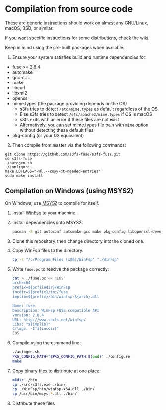 # Compilation from source code

These are generic instructions should work on almost any GNU/Linux, macOS, BSD, or similar.

If you want specific instructions for some distributions, check the [wiki](https://github.com/s3fs-fuse/s3fs-fuse/wiki/Installation-Notes).

Keep in mind using the pre-built packages when available.

1. Ensure your system satisfies build and runtime dependencies for:

* fuse >= 2.8.4
* automake
* gcc-c++
* make
* libcurl
* libxml2
* openssl
* mime.types (the package providing depends on the OS)
	* s3fs tries to detect `/etc/mime.types` as default regardless of the OS
	* Else s3fs tries to detect `/etc/apache2/mime.types` if OS is macOS
	* s3fs exits with an error if these files are not exist
	* Alternatively, you can set mime.types file path with `mime` option without detecting these default files
* pkg-config (or your OS equivalent)

2. Then compile from master via the following commands:

```
git clone https://github.com/s3fs-fuse/s3fs-fuse.git
cd s3fs-fuse
./autogen.sh
./configure
make LDFLAGS="-Wl,--copy-dt-needed-entries"
sudo make install
```

## Compilation on Windows (using MSYS2)

On Windows, use [MSYS2](https://www.msys2.org/) to compile for itself.

1. Install [WinFsp](https://github.com/billziss-gh/winfsp) to your machine.
2. Install dependencies onto MSYS2:

   ```sh
   pacman -S git autoconf automake gcc make pkg-config libopenssl-devel libcurl-devel libxml2-devel libzstd-devel
   ```

3. Clone this repository, then change directory into the cloned one.
4. Copy WinFsp files to the directory:

   ```sh
   cp -r "/c/Program Files (x86)/WinFsp" "./WinFsp"
   ```

5. Write `fuse.pc` to resolve the package correctly:

   ```sh
   cat > ./fuse.pc << 'EOS'
   arch=x64
   prefix=${pcfiledir}/WinFsp
   incdir=${prefix}/inc/fuse
   implib=${prefix}/bin/winfsp-${arch}.dll

   Name: fuse
   Description: WinFsp FUSE compatible API
   Version: 2.8.4
   URL: http://www.secfs.net/winfsp/
   Libs: "${implib}"
   Cflags: -I"${incdir}"
   EOS
   ```

6. Compile using the command line:

   ```sh
   ./autogen.sh
   PKG_CONFIG_PATH="$PKG_CONFIG_PATH:$(pwd)" ./configure
   make
   ```

7. Copy binary files to distribute at one place:

   ```sh
   mkdir ./bin
   cp ./src/s3fs.exe ./bin/
   cp ./WinFsp/bin/winfsp-x64.dll ./bin/
   cp /usr/bin/msys-*.dll ./bin/
   ```

8. Distribute these files.
